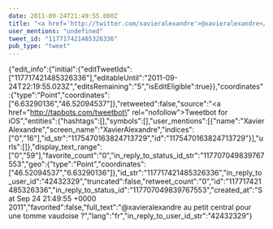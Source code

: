 ```yaml
---
date: 2011-09-24T21:49:55.000Z
title: "<a href='http://twitter.com/xavieralexandre'>@xavieralexandre</a> au petit central pour une tomme vaudoise ?″"
user_mentions: "undefined"
tweet_id: "117717421485326336"
pub_type: "tweet"
---
```

{"edit_info":{"initial":{"editTweetIds":["117717421485326336"],"editableUntil":"2011-09-24T22:19:55.023Z","editsRemaining":"5","isEditEligible":true}},"coordinates":{"type":"Point","coordinates":["6.63290136","46.52094537"]},"retweeted":false,"source":"<a href=\"http://tapbots.com/tweetbot\" rel=\"nofollow\">Tweetbot for iOS</a>","entities":{"hashtags":[],"symbols":[],"user_mentions":[{"name":"Xavier Alexandre","screen_name":"XavierAlexandre","indices":["0","16"],"id_str":"1175470163824713729","id":"1175470163824713729"}],"urls":[]},"display_text_range":["0","59"],"favorite_count":"0","in_reply_to_status_id_str":"117707049839767553","geo":{"type":"Point","coordinates":["46.52094537","6.63290136"]},"id_str":"117717421485326336","in_reply_to_user_id":"42432329","truncated":false,"retweet_count":"0","id":"117717421485326336","in_reply_to_status_id":"117707049839767553","created_at":"Sat Sep 24 21:49:55 +0000 2011","favorited":false,"full_text":"@xavieralexandre au petit central pour une tomme vaudoise ?","lang":"fr","in_reply_to_user_id_str":"42432329"}
